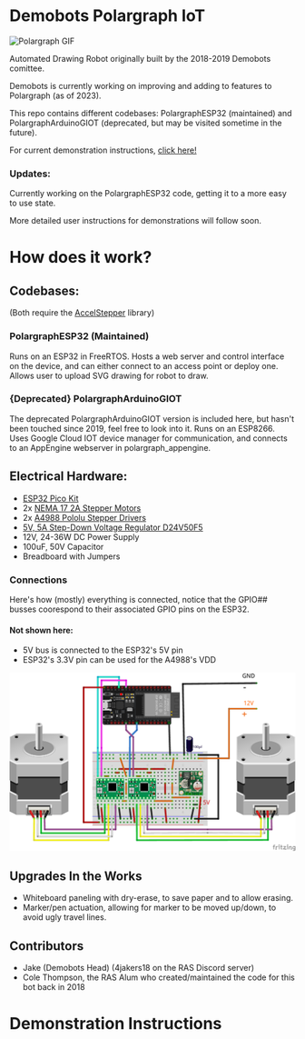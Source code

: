 # Demobots Polargraph IoT
![Polargraph GIF](img/02-2023polargraph.gif)


Automated Drawing Robot originally built by the 2018-2019 Demobots comittee.

Demobots is currently working on improving and adding to features to Polargraph (as of 2023).

This repo contains different codebases: PolargraphESP32 (maintained) and PolargraphArduinoGIOT (deprecated, but may be visited sometime in the future).

For current demonstration instructions, [click here!](#demonstration-instructions)


### Updates:

Currently working on the PolargraphESP32 code, getting it to a more easy to use state. 

More detailed user instructions for demonstrations will follow soon.</br>
 
# How does it work?

## Codebases:

(Both require the [AccelStepper](https://www.airspayce.com/mikem/arduino/AccelStepper/index.html) library)

### PolargraphESP32 (Maintained)
Runs on an ESP32 in FreeRTOS. Hosts a web server and control interface on the device, and can either connect to an access point or deploy one. Allows user to upload SVG drawing for robot to draw.

### {Deprecated} PolargraphArduinoGIOT 
The deprecated PolargraphArduinoGIOT version is included here, but hasn't been touched since 2019, feel free to look into it. 
Runs on an ESP8266. Uses Google Cloud IOT device manager for communication, and connects to an AppEngine webserver in polargraph_appengine.

## Electrical Hardware:
 * [ESP32 Pico Kit](https://www.mouser.com/ProductDetail/Espressif-Systems/ESP32-PICO-KIT?qs=MLItCLRbWsyoLrlknFRqcQ%3D%3D)
 * 2x [NEMA 17 2A Stepper Motors](https://www.amazon.com/Stepper-Bipolar-4-lead-Connector-Printer/dp/B00PNEQKC0/ref=sr_1_4?ie=UTF8&qid=1517537888&sr=8-4&keywords=nema+17+stepper+motor&refinements=p_72%3A2661618011)
 * 2x [A4988 Pololu Stepper Drivers](https://www.pololu.com/product/1182)
 * [5V, 5A Step-Down Voltage Regulator D24V50F5](https://www.pololu.com/product/2851)
 * 12V, 24-36W DC Power Supply
 * 100uF, 50V Capacitor
 * Breadboard with Jumpers

### Connections
Here's how (mostly) everything is connected, notice that the GPIO## busses coorespond to their associated GPIO pins on the ESP32.

#### Not shown here: 
* 5V bus is connected to the ESP32's 5V pin
* ESP32's 3.3V pin can be used for the A4988's VDD


![connections](img/Polargraph_bb.png)




## Upgrades In the Works
 * Whiteboard paneling with dry-erase, to save paper and to allow erasing.
 * Marker/pen actuation, allowing for marker to be moved up/down, to avoid ugly travel lines.

## Contributors
 - Jake (Demobots Head) (4jakers18 on the RAS Discord server) 
 - Cole Thompson, the RAS Alum who created/maintained the code for this bot back in 2018
##
  
# Demonstration Instructions

